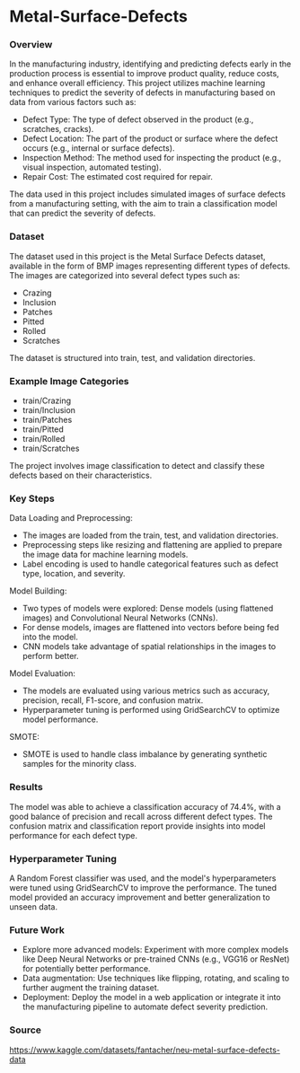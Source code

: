 # Metal-Surface-Defects

### Overview

In the manufacturing industry, identifying and predicting defects early in the production process is essential to improve product quality, reduce costs, and enhance overall efficiency. This project utilizes machine learning techniques to predict the severity of defects in manufacturing based on data from various factors such as:

- Defect Type: The type of defect observed in the product (e.g., scratches, cracks).
- Defect Location: The part of the product or surface where the defect occurs (e.g., internal or surface defects).
- Inspection Method: The method used for inspecting the product (e.g., visual inspection, automated testing).
- Repair Cost: The estimated cost required for repair.

The data used in this project includes simulated images of surface defects from a manufacturing setting, with the aim to train a classification model that can predict the severity of defects.

### Dataset

The dataset used in this project is the Metal Surface Defects dataset, available in the form of BMP images representing different types of defects. The images are categorized into several defect types such as:

- Crazing
- Inclusion
- Patches
- Pitted
- Rolled
- Scratches

The dataset is structured into train, test, and validation directories.

### Example Image Categories

- train/Crazing
- train/Inclusion
- train/Patches
- train/Pitted
- train/Rolled
- train/Scratches

The project involves image classification to detect and classify these defects based on their characteristics.

### Key Steps

Data Loading and Preprocessing:
- The images are loaded from the train, test, and validation directories.
- Preprocessing steps like resizing and flattening are applied to prepare the image data for machine learning models.
- Label encoding is used to handle categorical features such as defect type, location, and severity.

Model Building:
- Two types of models were explored: Dense models (using flattened images) and Convolutional Neural Networks (CNNs).
- For dense models, images are flattened into vectors before being fed into the model.
- CNN models take advantage of spatial relationships in the images to perform better.

Model Evaluation:
- The models are evaluated using various metrics such as accuracy, precision, recall, F1-score, and confusion matrix.
- Hyperparameter tuning is performed using GridSearchCV to optimize model performance.

SMOTE:
- SMOTE is used to handle class imbalance by generating synthetic samples for the minority class.

### Results

The model was able to achieve a classification accuracy of 74.4%, with a good balance of precision and recall across different defect types. The confusion matrix and classification report provide insights into model performance for each defect type.

### Hyperparameter Tuning

A Random Forest classifier was used, and the model's hyperparameters were tuned using GridSearchCV to improve the performance. The tuned model provided an accuracy improvement and better generalization to unseen data.

### Future Work

- Explore more advanced models: Experiment with more complex models like Deep Neural Networks or pre-trained CNNs (e.g., VGG16 or ResNet) for potentially better performance.
- Data augmentation: Use techniques like flipping, rotating, and scaling to further augment the training dataset.
- Deployment: Deploy the model in a web application or integrate it into the manufacturing pipeline to automate defect severity prediction.

### Source

https://www.kaggle.com/datasets/fantacher/neu-metal-surface-defects-data
